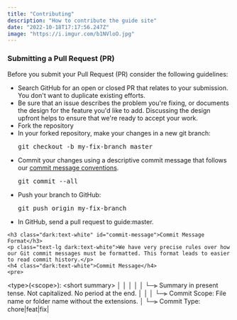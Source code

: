 ```yaml
---
title: "Contributing"
description: "How to contribute the guide site"
date: "2022-10-18T17:17:56.247Z"
image: "https://i.imgur.com/b1NVloO.jpg"
---
```


<div class="container mx-4 h-auto w-auto rounded-md bg-white px-6 py-10 shadow-lg dark:bg-deep-purple-570530 md:mx-auto">
  <article class="prose lg:prose-xl">
    <h3 class="dark:text-white">Submitting a Pull Request (PR)</h3>
    <p class="text-lg dark:text-white">Before you submit your Pull Request (PR) consider the following guidelines:</p>
    <ul class="list-disc">
      <li class="dark:text-white">Search GitHub for an open or closed PR that relates to your submission. You don't want to duplicate existing efforts.</li>
      <li class="dark:text-white">Be sure that an issue describes the problem you're fixing, or documents the design for the feature you'd like to add. Discussing the design upfront helps to ensure that we're ready to accept your work.</li>
      <li class="dark:text-white">Fork the repository</li>
      <li class="dark:text-white">In your forked repository, make your changes in a new git branch:</li>
      <pre>git checkout -b my-fix-branch master</pre>
      <li class="dark:text-white">Commit your changes using a descriptive commit message that follows our <a href="#commit-message">commit message conventions</a>.</li>
      <pre>git commit --all</pre>
      <li class="dark:text-white">Push your branch to GitHub:</li>
      <pre>git push origin my-fix-branch</pre>
      <li class="dark:text-white">In GitHub, send a pull request to guide:master.</li>
    </ul>

    <h3 class="dark:text-white" id="commit-message">Commit Message Format</h3>
    <p class="text-lg dark:text-white">We have very precise rules over how our Git commit messages must be formatted. This format leads to easier to read commit history.</p>
    <h4 class="dark:text-white">Commit Message</h4>
    <pre>
&lt;type&gt;(&lt;scope&gt;): &lt;short summary&gt;
   │      │             │
   │      │             └─⫸ Summary in present tense. Not capitalized. No period at the end.
   │      │
   │      └─⫸ Commit Scope: File name or folder name without the extensions.
   │
   └─⫸ Commit Type: chore|feat|fix|
    </pre>
  </article>
</div>

